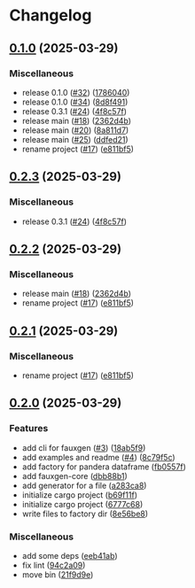 # Changelog

## [0.1.0](https://github.com/hiro-o918/fauxgen/compare/fauxgen-core@v0.2.3...fauxgen-core@v0.1.0) (2025-03-29)


### Miscellaneous

* release 0.1.0 ([#32](https://github.com/hiro-o918/fauxgen/issues/32)) ([1786040](https://github.com/hiro-o918/fauxgen/commit/178604081e51228ed15277633d2ae518cd95973f))
* release 0.1.0 ([#34](https://github.com/hiro-o918/fauxgen/issues/34)) ([8d8f491](https://github.com/hiro-o918/fauxgen/commit/8d8f491a7e1300526eb9434628e63a3db3cdae35))
* release 0.3.1 ([#24](https://github.com/hiro-o918/fauxgen/issues/24)) ([4f8c57f](https://github.com/hiro-o918/fauxgen/commit/4f8c57fc26d4eb916795b6af8daec7ef5dacf9d5))
* release main ([#18](https://github.com/hiro-o918/fauxgen/issues/18)) ([2362d4b](https://github.com/hiro-o918/fauxgen/commit/2362d4bc79a88e15e5cb2da6a2edbabe4789bfda))
* release main ([#20](https://github.com/hiro-o918/fauxgen/issues/20)) ([8a811d7](https://github.com/hiro-o918/fauxgen/commit/8a811d71df9589dfa155efeff08cb9207fea322f))
* release main ([#25](https://github.com/hiro-o918/fauxgen/issues/25)) ([ddfed21](https://github.com/hiro-o918/fauxgen/commit/ddfed2103fd5065d5e8665c6641acab3fe6496aa))
* rename project ([#17](https://github.com/hiro-o918/fauxgen/issues/17)) ([e811bf5](https://github.com/hiro-o918/fauxgen/commit/e811bf5b412bf07124e70d1b6fc3b47fea1a59d3))

## [0.2.3](https://github.com/hiro-o918/fauxgen/compare/fauxgen-core@v0.2.2...fauxgen-core@v0.2.3) (2025-03-29)


### Miscellaneous

* release 0.3.1 ([#24](https://github.com/hiro-o918/fauxgen/issues/24)) ([4f8c57f](https://github.com/hiro-o918/fauxgen/commit/4f8c57fc26d4eb916795b6af8daec7ef5dacf9d5))

## [0.2.2](https://github.com/hiro-o918/fauxgen/compare/fauxgen-core@v0.2.1...fauxgen-core@v0.2.2) (2025-03-29)


### Miscellaneous

* release main ([#18](https://github.com/hiro-o918/fauxgen/issues/18)) ([2362d4b](https://github.com/hiro-o918/fauxgen/commit/2362d4bc79a88e15e5cb2da6a2edbabe4789bfda))
* rename project ([#17](https://github.com/hiro-o918/fauxgen/issues/17)) ([e811bf5](https://github.com/hiro-o918/fauxgen/commit/e811bf5b412bf07124e70d1b6fc3b47fea1a59d3))

## [0.2.1](https://github.com/hiro-o918/fauxgen/compare/0.2.0...0.2.1) (2025-03-29)


### Miscellaneous

* rename project ([#17](https://github.com/hiro-o918/fauxgen/issues/17)) ([e811bf5](https://github.com/hiro-o918/fauxgen/commit/e811bf5b412bf07124e70d1b6fc3b47fea1a59d3))

## [0.2.0](https://github.com/hiro-o918/fauxgen/compare/0.1.0...0.2.0) (2025-03-29)

### Features

- add cli for fauxgen ([#3](https://github.com/hiro-o918/fauxgen/issues/3)) ([18ab5f9](https://github.com/hiro-o918/fauxgen/commit/18ab5f944d844501817eef435d110e055568063e))
- add examples and readme ([#4](https://github.com/hiro-o918/fauxgen/issues/4)) ([8c79f5c](https://github.com/hiro-o918/fauxgen/commit/8c79f5ce34b6a4baf465aa1bd30d14f6ae0a9113))
- add factory for pandera dataframe ([fb0557f](https://github.com/hiro-o918/fauxgen/commit/fb0557f18767d85b01394d1add8c9791a76b23ce))
- add fauxgen-core ([dbb88b1](https://github.com/hiro-o918/fauxgen/commit/dbb88b195dd0272ece7d686574c3010adee52dfa))
- add generator for a file ([a283ca8](https://github.com/hiro-o918/fauxgen/commit/a283ca8dc365218923631943de0d1eb0b846b83e))
- initialize cargo project ([b69f11f](https://github.com/hiro-o918/fauxgen/commit/b69f11f5dccdf4845d9cfefc1a5ee941bbe4c054))
- initialize cargo project ([6777c68](https://github.com/hiro-o918/fauxgen/commit/6777c68a3248d19c9fad15ec391f06acda0bed5a))
- write files to factory dir ([8e56be8](https://github.com/hiro-o918/fauxgen/commit/8e56be868c89b3d95be8c8fc782e606b8e53db0d))

### Miscellaneous

- add some deps ([eeb41ab](https://github.com/hiro-o918/fauxgen/commit/eeb41abb2f97af3b51aff7cb3026f7bfd62b4fbc))
- fix lint ([94c2a09](https://github.com/hiro-o918/fauxgen/commit/94c2a097d8a52f76c9ff2ce17205838221b7da8c))
- move bin ([21f9d9e](https://github.com/hiro-o918/fauxgen/commit/21f9d9e48d6ff3046ff3b0e730e1d510ff55fa70))
